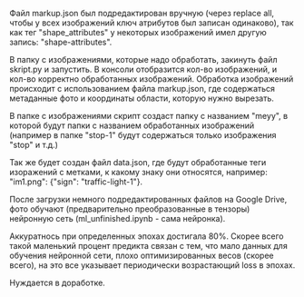 Файл markup.json был подредактирован вручную (через replace all, чтобы у всех изображений ключ атрибутов был записан одинаково), так как тег "shape_attributes" у некоторых изображений имел другую запись: "shape-attributes". 

В папку с изображениями, которые надо обработать, закинуть файл skript.py и запустить. В консоли отобразится кол-во изображений, и кол-во корректно обработанных изображений. Обработка изображений происходит с использованием файла markup.json, где содержаться метаданные фото и координаты области, которую нужно вырезать.

В папке с изображениями скрипт создаст папку с названием "meyy", в которой будут папки с названием обработанных изображений (например в папке "stop-1" будут содержаться только изображения "stop" и т.д.)

Так же будет создан файл data.json, где будут обработанные теги изоражений с метками, к какому знаку они относятся, например: "im1.png": {"sign": "traffic-light-1"}.

После загрузки немного подредактированных файлов на Google Drive, фото обучают (предварительно преобразованные в тензоры) нейронную сеть (ml_unfinished.ipynb - сама нейронка).

Аккуратнось при определенных эпохах достигала 80%. Скорее всего такой маленький процент предикта связан с тем, что мало данных для обучения нейронной сети, плохо оптимизированных весов (скорее всего), на это все указывает периодически возрастающий loss в эпохах. 

Нуждается в доработке. 


